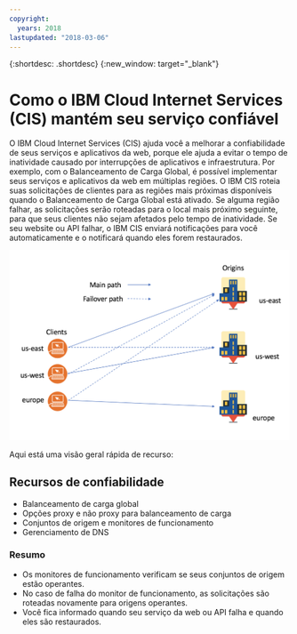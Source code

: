 ```yaml
---
copyright:
  years: 2018
lastupdated: "2018-03-06"
---
```


{:shortdesc: .shortdesc}
{:new_window: target="_blank"}

# Como o IBM Cloud Internet Services (CIS) mantém seu serviço confiável

O IBM Cloud Internet Services (CIS) ajuda você a melhorar a confiabilidade de seus serviços e aplicativos da web, porque ele ajuda a evitar o tempo de inatividade causado por interrupções de aplicativos e infraestrutura. Por exemplo, com o Balanceamento de Carga Global, é possível implementar seus serviços e aplicativos da web em múltiplas regiões. O IBM CIS roteia suas solicitações de clientes para as regiões mais próximas disponíveis quando o Balanceamento de Carga Global está ativado. Se alguma região falhar, as solicitações serão roteadas para o local mais próximo seguinte, para que seus clientes não sejam afetados pelo tempo de inatividade. Se seu website ou API falhar, o IBM CIS enviará notificações para você automaticamente e o notificará quando eles forem restaurados.


![reliability-graphic.png](images/reliability-graphic.png)

Aqui está uma visão geral rápida de recurso:

## Recursos de confiabilidade

 * Balanceamento de carga global 
 * Opções proxy e não proxy para balanceamento de carga
 * Conjuntos de origem e monitores de funcionamento
 * Gerenciamento de DNS
 
### Resumo
 
  * Os monitores de funcionamento verificam se seus conjuntos de origem estão operantes.
  * No caso de falha do monitor de funcionamento, as solicitações são roteadas novamente para origens operantes.
  * Você fica informado quando seu serviço da web ou API falha e quando eles são restaurados.
